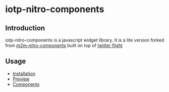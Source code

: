 # iotp-nitro-components

## Introduction

iotp-nitro-components is a javascript widget library. It is a lite version forked from [m2m-nitro-components](https://pdihub.hi.inet/M2M/m2m-nitro-components)
built on top of [twitter flight](http://twitter.github.io/flight/)


## Usage
* [Installation](doc/installation.md)
* [Preview](doc/preview.md)
* [Components](doc/components.md)